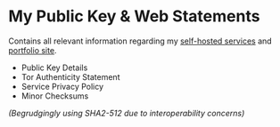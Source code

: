 # My Public Key & Web Statements

Contains all relevant information regarding my [self-hosted services](https://masontuckett.xyz/services/) and [portfolio site](https://github.com/masontuckett.xyz/). 

- Public Key Details
- Tor Authenticity Statement
- Service Privacy Policy
- Minor Checksums

_(Begrudgingly using SHA2-512 due to interoperability concerns)_
